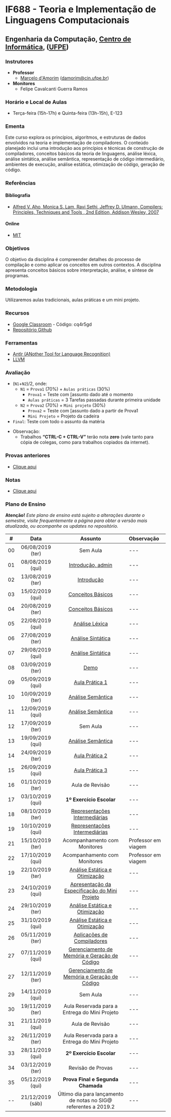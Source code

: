 # IF688 - Teoria e Implementação de Linguagens Computacionais

## Engenharia da Computação, [Centro de Informática](http://www.cin.ufpe.br), ([UFPE](http://www.ufpe.br))

### Instrutores

* **Professor** 
  * [Marcelo d'Amorim](http://cin.ufpe.br/~damorim/) (damorim@cin.ufpe.br)
* **Monitores** 
  * Felipe Cavalcanti Guerra Ramos
  
### Horário e Local de Aulas
* Terça-feira (15h-17h) e Quinta-feira (13h-15h), E-123	

### Ementa

Este curso explora os princípios, algoritmos, e estruturas de dados envolvidos na teoria e implementação de compiladores. 
O conteúdo planejado inclui uma introdução aos princípios e técnicas de construção de compiladores, conceitos básicos da teoria de linguagens, análise léxica, análise sintática, análise semântica, representação de código intermediário, ambientes de execução, análise estática, otimização de código, geração de código.

### Referências

#### Bibliografia
- [Alfred V. Aho, Monica S. Lam, Ravi Sethi, Jeffrey D. Ulmann, Compilers: Principles, Techniques and Tools , 2nd Edition, Addison Wesley, 2007](https://www.saraiva.com.br/compiladores-principios-tecnicas-e-ferramentas-1998960.html)
#### Online
- [MIT](https://ocw.mit.edu/courses/electrical-engineering-and-computer-science/6-035-computer-language-engineering-sma-5502-fall-2005/)

### Objetivos

O objetivo da disciplina é compreender detalhes do processo de compilação e como aplicar os conceitos em outros contextos.
A disciplina apresenta conceitos básicos sobre interpretação, análise, e síntese de programas. 

### Metodologia

Utilizaremos aulas tradicionais, aulas práticas e um mini projeto.

### Recursos

- [Google Classroom](https://classroom.google.com) - Código:  cq4r5gd
- [Repositório Github](https://github.com/damorim/compilers-cin)

### Ferramentas
- [Antlr (ANother Tool for Language Recognition)](https://www.antlr.org/)
- [LLVM](https://llvm.org/)

### Avaliação
* (`N1`+`N2`)/2, onde:
  * `N1` = `Prova1` (70%) + `Aulas práticas` (30%)
    * `Prova1` = Teste com [assunto dado até o momento
    * `Aulas práticas` = 3 Tarefas passadas durante primeira unidade
  * `N2` = `Prova2` (70%) + `Mini projeto` (30%)
    * `Prova2` = Teste com [assunto dado a partir de Prova1 
    * `Mini Projeto` = Projeto da cadeira
* `Final`: Teste com todo o assunto da matéria

- Observação:
  - Trabalhos **“CTRL-C + CTRL-V”** terão nota **zero** (vale tanto para cópia de colegas, como para trabalhos copiados da internet).

### Provas anteriores
- [Clique aqui](https://github.com/damorim/compilers-cin/tree/master/provas)

### Notas
- [Clique aqui](https://docs.google.com/spreadsheets/d/1bBrZeFmS-fFnsUazjbqWenF_2S8vPdO3VOEtcmWQOMc)

### Plano de Ensino

**Atenção!** 
*Este plano de ensino está sujeito a alterações durante o semestre, visite frequentemente a página para obter a versão mais atualizada, ou acompanhe os updates no repositório.*

| # | Data | Assunto | Observação |
|:---:|:----:|:----------------------:|:----------------------|
| 00 | 06/08/2019 (ter) | Sem Aula | --- |
| 01 | 08/08/2019 (qui) | [Introdução, admin](/slides-aulas/intro.pptx) | --- |
| 02 | 13/08/2019 (ter) | [Introdução](/slides-aulas/intro.pptx) | --- |
| 03 | 15/02/2019 (qui) | [Conceitos Básicos](/slides-aulas/conceitos-basicos.pptx) | --- |
| 04 | 20/08/2019 (ter) | [Conceitos Básicos](/slides-aulas/conceitos-basicos.pptx) | --- |
| 05 | 22/08/2019 (qui) | [Análise Léxica](/slides-aulas/analise-lexica.pptx) | --- |
| 06 | 27/08/2019 (ter) | [Análise Sintática](/slides-aulas/analise-sintatica.pptx)| --- |
| 07 | 29/08/2019 (qui) | [Análise Sintática](/slides-aulas/analise-sintatica.pptx) | --- |
| 08 | 03/09/2019 (ter) | [Demo](https://github.com/damorim/compilers-cin/tree/master/demos) | --- |
| 09 | 05/09/2019 (qui) | [Aula Prática 1](https://github.com/damorim/compilers-cin/tree/master/ap1) | --- |
| 10 | 10/09/2019 (ter) | [Análise Semântica](/slides-aulas/analise-semantica.pptx) | --- |
| 11 | 12/09/2019 (qui) | [Análise Semântica](/slides-aulas/analise-semantica.pptx) | --- |
| 12 | 17/09/2019 (ter) | Sem Aula | --- |
| 13 | 19/09/2019 (qui) | [Análise Semântica](/slides-aulas/analise-semantica.pptx)  | --- |
| 14 | 24/09/2019 (ter) | [Aula Prática 2](https://github.com/damorim/compilers-cin/tree/master/ap2) | --- |
| 15 | 26/09/2019 (qui) | [Aula Prática 3](https://github.com/damorim/compilers-cin/tree/master/ap3) | --- |
| 16 | 01/10/2019 (ter) | Aula de Revisão | --- |
| 17 | 03/10/2019 (qui) | **1º Exercício Escolar** | --- |
| 18 | 08/10/2019 (ter) | [Representações Intermediárias](/slides-aulas/representacoes-intermediarias.pptx) | --- |
| 19 | 10/10/2019 (qui) | [Representações Intermediárias](/slides-aulas/representacoes-intermediarias.pptx) | --- |
| 21 | 15/10/2019 (ter) | Acompanhamento com Monitores | Professor em viagem |
| 22 | 17/10/2019 (qui) | Acompanhamento com Monitores | Professor em viagem |
| 19 | 22/10/2019 (ter) | [Análise Estática e Otimização]() | --- |
| 23 | 24/10/2019 (qui) | [Apresentação da Especificação do Mini Projeto](https://github.com/damorim/compilers-cin/tree/master/mini-projeto) | --- |
| 24 | 29/10/2019 (ter) | [Análise Estática e Otimização]() | --- |
| 25 | 31/10/2019 (qui) | [Análise Estática e Otimização]()| --- |
| 26 | 05/11/2019 (ter) | [Aplicações  de Compiladores]() | --- |
| 27 | 07/11/2019 (qui) | [Gerenciamento de Memória e Geração de Código](/slides-aulas/ambiente-exec-e-geracao-codigo.pptx) | --- |
| 27 | 12/11/2019 (ter) | [Gerenciamento de Memória e Geração de Código](/slides-aulas/ambiente-exec-e-geracao-codigo.pptx) | --- |
| 29 | 14/11/2019 (qui) | Sem Aula | --- |
| 30 | 19/11/2019 (ter) | Aula Reservada para a Entrega do Mini Projeto| --- |
| 31 | 21/11/2019 (qui) | Aula de Revisão| --- |
| 32 | 26/11/2019 (ter) | Aula Reservada para a Entrega do Mini Projeto | --- |
| 33 | 28/11/2019 (qui) | **2º Exercício Escolar** | --- |
| 34 | 03/12/2019 (ter) | Revisão de Provas | --- |
| 35 | 05/12/2019 (qui) | **Prova Final e Segunda Chamada**  | --- |
| -- | 21/12/2019 (sáb) | Último dia para lançamento de notas no SIG@ referentes a 2019.2| ---|
